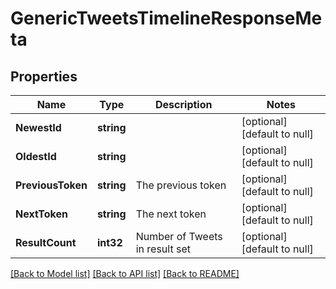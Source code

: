 # GenericTweetsTimelineResponseMeta

## Properties
Name | Type | Description | Notes
------------ | ------------- | ------------- | -------------
**NewestId** | **string** |  | [optional] [default to null]
**OldestId** | **string** |  | [optional] [default to null]
**PreviousToken** | **string** | The previous token | [optional] [default to null]
**NextToken** | **string** | The next token | [optional] [default to null]
**ResultCount** | **int32** | Number of Tweets in result set | [optional] [default to null]

[[Back to Model list]](../README.md#documentation-for-models) [[Back to API list]](../README.md#documentation-for-api-endpoints) [[Back to README]](../README.md)

